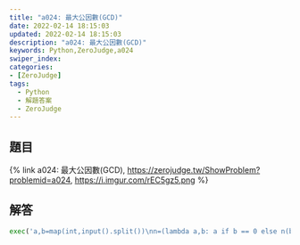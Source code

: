 ```yaml
---
title: "a024: 最大公因數(GCD)"
date: 2022-02-14 18:15:03
updated: 2022-02-14 18:15:03
description: "a024: 最大公因數(GCD)"
keywords: Python,ZeroJudge,a024
swiper_index: 
categories:
- [ZeroJudge]
tags:
  - Python
  - 解題答案
  - ZeroJudge
---
```


## 題目
{% link a024: 最大公因數(GCD), https://zerojudge.tw/ShowProblem?problemid=a024, https://i.imgur.com/rEC5gz5.png %}

## 解答
```python
exec('a,b=map(int,input().split())\nn=(lambda a,b: a if b == 0 else n(b,a%b))\nprint(n(a,b))')
```